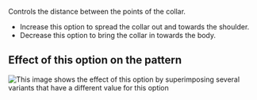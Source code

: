 Controls the distance between the points of the collar.

- Increase this option to spread the collar out and towards the shoulder.
- Decrease this option to bring the collar in towards the body.

## Effect of this option on the pattern

![This image shows the effect of this option by superimposing several variants that have a different value for this option](carlton_collarspread_sample.svg "Effect of this option on the pattern")
